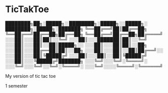 # TicTakToe
████████╗██╗░█████╗░   ████████╗░█████╗░░█████╗░   ████████╗░█████╗░███████╗
╚══██╔══╝██║██╔══██╗   ╚══██╔══╝██╔══██╗██╔══██╗   ╚══██╔══╝██╔══██╗██╔════╝
░░░██║░░░██║██║░░╚═╝   ░░░██║░░░███████║██║░░╚═╝   ░░░██║░░░██║░░██║█████╗░░
░░░██║░░░██║██║░░██╗   ░░░██║░░░██╔══██║██║░░██╗   ░░░██║░░░██║░░██║██╔══╝░░
░░░██║░░░██║╚█████╔╝   ░░░██║░░░██║░░██║╚█████╔╝   ░░░██║░░░╚█████╔╝███████╗
░░░╚═╝░░░╚═╝░╚════╝░   ░░░╚═╝░░░╚═╝░░╚═╝░╚════╝░   ░░░╚═╝░░░░╚════╝░╚══════╝

My version of tic tac toe

1 semester
